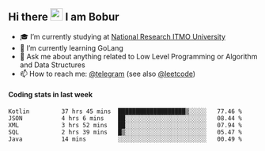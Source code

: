 ## Hi there <img src="https://media.giphy.com/media/hvRJCLFzcasrR4ia7z/giphy.gif" width="25px" height="25px"> I am Bobur

- :mortar_board: I’m currently studying at [National Research ITMO University](https://itmo.ru/)
- :seedling: I’m currently learning GoLang
- :speech_balloon: Ask me about anything related to Low Level Programming or Algorithm and Data Structures
- :mailbox: How to reach me: [@telegram](https://t.me/octoant) (see also [@leetcode](https://leetcode.com/octoant/))    

#### Coding stats in last week

<!--START_SECTION:waka-->

```text
Kotlin         37 hrs 45 mins  ███████████████████▒░░░░░   77.46 %
JSON           4 hrs 6 mins    ██░░░░░░░░░░░░░░░░░░░░░░░   08.44 %
XML            3 hrs 52 mins   ██░░░░░░░░░░░░░░░░░░░░░░░   07.94 %
SQL            2 hrs 39 mins   █▒░░░░░░░░░░░░░░░░░░░░░░░   05.47 %
Java           14 mins         ░░░░░░░░░░░░░░░░░░░░░░░░░   00.49 %
```

<!--END_SECTION:waka-->
